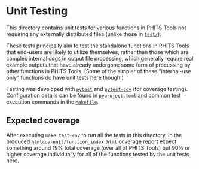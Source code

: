 # Unit Testing

This directory contains unit tests for various functions in PHITS Tools not requiring any externally distributed files (unlike those in [`test/`](test/)).

These tests principally aim to test the standalone functions in PHITS Tools that end-users are likely to utilize themselves, rather than those which are complex internal cogs in output file processing, which generally require real example outputs that have already undergone some form of processing by other functions in PHITS Tools.  (Some of the simpler of these "internal-use only" functions do have unit tests here though.)

Testing was developed with [`pytest`](https://pypi.org/project/pytest/) and [`pytest-cov`](https://pypi.org/project/pytest-cov/) (for coverage testing).  Configuration details can be found in [`pyproject.toml`](pyproject.toml) and common test execution commands in the [`Makefile`](Makefile).

## Expected coverage

After executing `make test-cov` to run all the tests in this directory, in the produced `htmlcov-unit/function_index.html` coverage report expect something around 19% total coverage (over all of PHITS Tools) but 90% or higher coverage individually for all of the functions tested by the unit tests here.